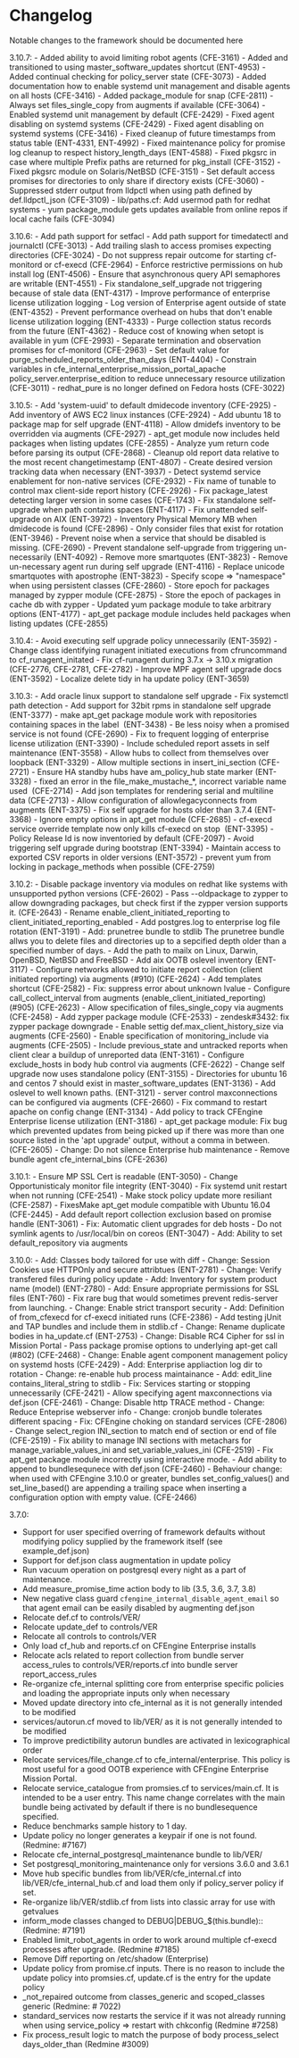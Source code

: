# Changelog
Notable changes to the framework should be documented here

3.10.7:
	- Added ability to avoid limiting robot agents (CFE-3161)
	- Added and transitioned to using master_software_updates shortcut
	  (ENT-4953)
	- Added continual checking for policy_server state (CFE-3073)
	- Added documentation how to enable systemd unit management and disable agents on all hosts
	  (CFE-3416)
	- Added package_module for snap (CFE-2811)
	- Always set files_single_copy from augments if available (CFE-3064)
	- Enabled systemd unit management by default (CFE-2429)
	- Fixed agent disabling on systemd systems (CFE-2429)
	- Fixed agent disabling on systemd systems (CFE-3416)
	- Fixed cleanup of future timestamps from status table
	  (ENT-4331, ENT-4992)
	- Fixed maintenance policy for promise log cleanup to respect history_length_days
	  (ENT-4588)
	- Fixed pkgsrc in case where multiple Prefix paths are returned for pkg_install
	  (CFE-3152)
	- Fixed pkgsrc module on Solaris/NetBSD (CFE-3151)
	- Set default access promises for directories to only share if directory exists
	  (CFE-3060)
	- Suppressed stderr output from lldpctl when using path defined by def.lldpctl_json
	  (CFE-3109)
	- lib/paths.cf: Add usermod path for redhat systems
	- yum package_module gets updates available from online repos if local cache fails
	  (CFE-3094)

3.10.6:
	- Add path support for setfacl
	- Add path support for timedatectl and journalctl (CFE-3013)
	- Add trailing slash to access promises expecting directories
	  (CFE-3024)
	- Do not suppress repair outcome for starting cf-monitord or cf-execd
	  (CFE-2964)
	- Enforce restrictive permissions on hub install log (ENT-4506)
	- Ensure that asynchronous query API semaphores are writable (ENT-4551)
	- Fix standalone_self_upgrade not triggering because of stale data
	  (ENT-4317)
	- Improve performance of enterprise license utilization logging
	- Log version of Enterprise agent outside of state (ENT-4352)
	- Prevent performance overhead on hubs that don't enable license utilization logging
	  (ENT-4333)
	- Purge collection status records from the future (ENT-4362)
	- Reduce cost of knowing when setopt is available in yum (CFE-2993)
	- Separate termination and observation promises for cf-monitord
	  (CFE-2963)
	- Set default value for purge_scheduled_reports_older_than_days
	  (ENT-4404)
	- Constrain variables in cfe_internal_enterprise_mission_portal_apache
	  policy_server.enterprise_edition to reduce unnecessary resource utilization
	  (CFE-3011)
	- redhat_pure is no longer defined on Fedora hosts (CFE-3022)

3.10.5:
	- Add 'system-uuid' to default dmidecode inventory (CFE-2925)
	- Add inventory of AWS EC2 linux instances (CFE-2924)
	- Add ubuntu 18 to package map for self upgrade (ENT-4118)
	- Allow dmidefs inventory to be overridden via augments (CFE-2927)
	- apt_get module now includes held packages when listing updates (CFE-2855)
	- Analyze yum return code before parsing its output (CFE-2868)
	- Cleanup old report data relative to the most recent changetimestamp
	  (ENT-4807)
	- Create desired version tracking data when necessary (ENT-3937)
	- Detect systemd service enablement for non-native services (CFE-2932)
	- Fix name of tunable to control max client-side report history
	  (CFE-2926)
	- Fix package_latest detecting larger version in some cases (CFE-1743)
	- Fix standalone self-upgrade when path contains spaces (ENT-4117)
	- Fix unattended self-upgrade on AIX (ENT-3972)
	- Inventory Physical Memory MB when dmidecode is found (CFE-2896)
	- Only consider files that exist for rotation (ENT-3946)
	- Prevent noise when a service that should be disabled is missing.
	  (CFE-2690)
	- Prevent standalone self-upgrade from triggering un-necessarily
	  (ENT-4092)
	- Remove more smartquotes (ENT-3823)
	- Remove un-necessary agent run during self upgrade (ENT-4116)
	- Replace unicode smartquotes with apostrophe (ENT-3823)
	- Specify scope => "namespace" when using persistent classes (CFE-2860)
	- Store epoch for packages managed by zypper module (CFE-2875)
	- Store the epoch of packages in cache db with zypper
	- Updated yum package module to take arbitrary options (ENT-4177)
	- apt_get package module includes held packages when listing updates
	  (CFE-2855)

3.10.4:
	- Avoid executing self upgrade policy unnecessarily (ENT-3592)
	- Change class identifying runagent initiated executions from cfruncommand to cf_runagent_initated
	- Fix cf-runagent during 3.7.x -> 3.10.x migration
	  (CFE-2776, CFE-2781, CFE-2782)
	- Improve MPF agent self upgrade docs (ENT-3592)
	- Localize delete tidy in ha update policy (ENT-3659)

3.10.3:
	- Add oracle linux support to standalone self upgrade
	- Fix systemctl path detection
	- Add support for 32bit rpms in standalone self upgrade (ENT-3377)
	- make apt_get package module work with repositories containing spaces in the label
	  (ENT-3438)
	- Be less noisy when a promised service is not found (CFE-2690)
	- Fix to frequent logging of enterprise license utilization (ENT-3390)
	- Include scheduled report assets in self maintenance (ENT-3558)
	- Allow hubs to collect from themselves over loopback (ENT-3329)
	- Allow multiple sections in insert_ini_section (CFE-2721)
	- Ensure HA standby hubs have am_policy_hub state marker (ENT-3328)
	- fixed an error in the file_make_mustache_*, incorrect variable name used
	  (CFE-2714)
	- Add json templates for rendering serial and multiline data (CFE-2713)
	- Allow configuration of allowlegacyconnects from augments (ENT-3375)
	- Fix self upgrade for hosts older than 3.7.4 (ENT-3368)
	- Ignore empty options in apt_get module (CFE-2685)
	- cf-execd service override template now only kills cf-execd on stop
	  (ENT-3395)
	- Policy Release Id is now inventoried by default (CFE-2097)
	- Avoid triggering self upgrade during bootstrap (ENT-3394)
	- Maintain access to exported CSV reports in older versions (ENT-3572)
	- prevent yum from locking in package_methods when possible (CFE-2759)

3.10.2:
	- Disable package inventory via modules on redhat like systems with unsupported python versions
	  (CFE-2602)
	- Pass --oldpackage to zypper to allow downgrading packages, but check first if the zypper version supports it.
	  (CFE-2643)
	- Rename enable_client_initiated_reporting to client_initiated_reporting_enabled
	- Add postgres.log to enterprise log file rotation (ENT-3191)
	- Add: prunetree bundle to stdlib
	  The prunetree bundle allws you to delete files and directories up to a
	  sepcified depth older than a specified number of days.
	- Add the path to mailx on Linux, Darwin, OpenBSD, NetBSD and FreeBSD
	- Add aix OOTB oslevel inventory (ENT-3117)
	- Configure networks allowed to initiate report collection (client initiated reporting) via augments (#910)
	  (CFE-2624)
	- Add templates shortcut (CFE-2582)
	- Fix: suppress error about unknown lvalue
	- Configure call_collect_interval from augments (enable_client_initiated_reporting) (#905)
	  (CFE-2623)
	- Allow specification of files_single_copy via augments (CFE-2458)
	- Add zypper package module (CFE-2533)
	- zendesk#3432: fix zypper package downgrade
	- Enable settig def.max_client_history_size via augments (CFE-2560)
	- Enable specification of monitoring_include via augments (CFE-2505)
	- Include previous_state and untracked reports when client clear a buildup of unreported data
	  (ENT-3161)
	- Configure exclude_hosts in body hub control via augments (CFE-2622)
	- Change self upgrade now uses standalone policy (ENT-3155)
	- Directories for ubuntu 16 and centos 7 should exist in master_software_updates
	  (ENT-3136)
	- Add oslevel to well known paths. (ENT-3121)
	- server control maxconnections can be configured via augments
	  (CFE-2660)
	- Fix command to restart apache on config change (ENT-3134)
	- Add policy to track CFEngine Enterprise license utilization
	  (ENT-3186)
	- apt_get package module: Fix bug which prevented updates
	  from being picked up if there was more than one source listed in the
	  'apt upgrade' output, without a comma in between. (CFE-2605)
	- Change: Do not silence Enterprise hub maintenance
	- Remove bundle agent cfe_internal_bins (CFE-2636)

3.10.1:
	- Ensure MP SSL Cert is readable (ENT-3050)
	- Change Opportunisticaly monitor file integrity (ENT-3040)
	- Fix systemd unit restart when not running (CFE-2541)
	- Make stock policy update more resiliant (CFE-2587)
	- FixesMake apt_get module compatible with Ubuntu 16.04 (CFE-2445)
	- Add default report collection exclusion based on promise handle
	  (ENT-3061)
	- Fix: Automatic client upgrades for deb hosts
	- Do not symlink agents to /usr/local/bin on coreos (ENT-3047)
	- Add: Ability to set default_repository via augments

3.10.0:
	- Add: Classes body tailored for use with diff
	- Change: Session Cookies use HTTPOnly and secure attribtues (ENT-2781)
	- Change: Verify transfered files during policy update
	- Add: Inventory for system product name (model) (ENT-2780)
	- Add: Ensure appropriate permissions for SSL files (ENT-760)
	- Fix rare bug that would sometimes prevent redis-server from launching.
	- Change: Enable strict transport security
	- Add: Definition of from_cfexecd for cf-execd initiated runs
	  (CFE-2386)
	- Add testing jUnit and TAP bundles and include them in stdlib.cf
	- Change: Rename duplicate bodies in ha_update.cf (ENT-2753)
	- Change: Disable RC4 Cipher for ssl in Mission Portal
	- Pass package promise options to underlying apt-get call (#802)
	  (CFE-2468)
	- Change: Enable agent component management policy on systemd hosts
	  (CFE-2429)
	- Add: Enterprise appliaction log dir to rotation
	- Change: re-enable hub process maintainance
	- Add: edit_line contains_literal_string to stdlib
	- Fix: Services starting or stopping unnecessarily (CFE-2421)
	- Allow specifying agent maxconnections via def.json (CFE-2461)
	- Change: Disable http TRACE method
	- Change: Reduce Enteprise webserver info
	- Change: cronjob bundle tolerates different spacing
	- Fix: CFEngine choking on standard services (CFE-2806)
	- Change select_region INI_section to match end of section or end of file
	  (CFE-2519)
	- Fix ability to manage INI sections with metachars for
	  manage_variable_values_ini and set_variable_values_ini (CFE-2519)
	- Fix apt_get package module incorrectly using interactive mode.
	- Add ability to append to bundlesequnece with def.json (CFE-2460)
	- Behaviour change: when used with CFEngine 3.10.0 or greater,
	  bundles set_config_values() and set_line_based() are appending a
	  trailing space when inserting a configuration option with empty value.
	  (CFE-2466)

3.7.0:
 - Support for user specified overring of framework defaults without modifying
   policy supplied by the framework itself (see example_def.json)
 - Support for def.json class augmentation in update policy
 - Run vacuum operation on postgresql every night as a part of maintenance.
 - Add measure_promise_time action body to lib (3.5, 3.6, 3.7, 3.8)
 - New negative class guard `cfengine_internal_disable_agent_email` so that
   agent email can be easily disabled by augmenting def.json
 - Relocate def.cf to controls/VER/
 - Relocate update_def to controls/VER
 - Relocate all controls to controls/VER
 - Only load cf_hub and reports.cf on CFEngine Enterprise installs
 - Relocate acls related to report collection from bundle server access_rules
   to controls/VER/reports.cf into bundle server report_access_rules
 - Re-organize cfe_internal splitting core from enterprise specific policies
   and loading the appropriate inputs only when necessary
 - Moved update directory into cfe_internal as it is not generally intended to
   be modified
 - services/autorun.cf moved to lib/VER/ as it is not generally intended to be
   modified
 - To improve predictibility autorun bundles are activated in lexicographical
   order
 - Relocate services/file_change.cf to cfe_internal/enterprise. This policy is
   most useful for a good OOTB experience with CFEngine Enterprise Mission
   Portal.
 - Relocate service_catalogue from promsies.cf to services/main.cf. It is
   intended to be a user entry. This name change correlates with the main
   bundle being activated by default if there is no bundlesequence specified.
 - Reduce benchmarks sample history to 1 day.
 - Update policy no longer generates a keypair if one is not found. (Redmine: #7167)
 - Relocate cfe_internal_postgresql_maintenance bundle to lib/VER/
 - Set postgresql_monitoring_maintenance only for versions 3.6.0 and 3.6.1
 - Move hub specific bundles from lib/VER/cfe_internal.cf into lib/VER/cfe_internal_hub.cf
   and load them only if policy_server policy if set.
 - Re-organize lib/VER/stdlib.cf from lists into classic array for use with getvalues
 - inform_mode classes changed to DEBUG|DEBUG_$(this.bundle):: (Redmine: #7191)
 - Enabled limit_robot_agents in order to work around multiple cf-execd
   processes after upgrade. (Redmine #7185)
 - Remove Diff reporting on /etc/shadow (Enterprise)
 - Update policy from promise.cf inputs. There is no reason to include the
   update policy into promsies.cf, update.cf is the entry for the update policy
 - _not_repaired outcome from classes_generic and scoped_classes generic (Redmine: # 7022)
 - standard_services now restarts the service if it was not already running
   when using service_policy => restart with chkconfig (Redmine #7258)
 - Fix process_result logic to match the purpose of body process_select
   days_older_than (Redmine #3009)
